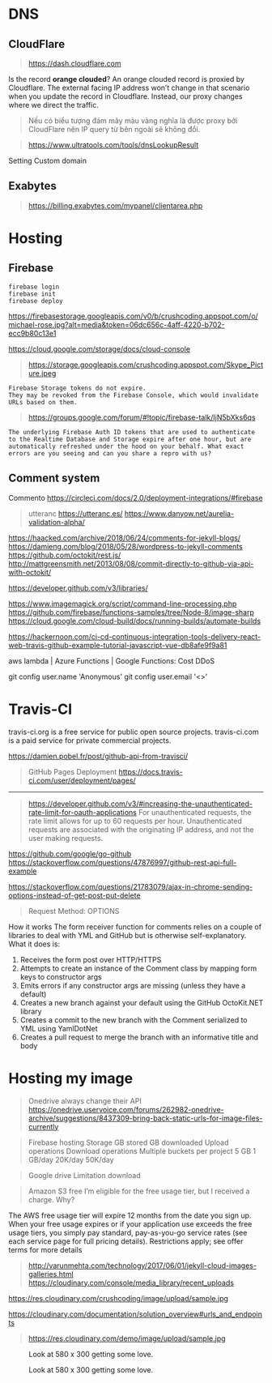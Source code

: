 # DNS
## CloudFlare

> https://dash.cloudflare.com

Is the record **orange clouded**? An orange clouded record is proxied by Cloudflare. The external facing IP address won’t change in that scenario when you update the record in Cloudflare. Instead, our proxy changes where we direct the traffic.

> Nếu có biểu tượng đám mây màu vàng nghĩa là được proxy bởi CloudFlare nên IP query từ bên ngoài sẽ không đổi.

> https://www.ultratools.com/tools/dnsLookupResult

Setting Custom domain

## Exabytes
> https://billing.exabytes.com/mypanel/clientarea.php


# Hosting
## Firebase

```command
firebase login
firebase init
firebase deploy
```


https://firebasestorage.googleapis.com/v0/b/crushcoding.appspot.com/o/michael-rose.jpg?alt=media&token=06dc656c-4aff-4220-b702-ecc9b80c13e1


https://cloud.google.com/storage/docs/cloud-console
> https://storage.googleapis.com/crushcoding.appspot.com/Skype_Picture.jpeg



```
Firebase Storage tokens do not expire.
They may be revoked from the Firebase Console, which would invalidate URLs based on them.
```

> https://groups.google.com/forum/#!topic/firebase-talk/IjN5bXks6qs

```
The underlying Firebase Auth ID tokens that are used to authenticate to the Realtime Database and Storage expire after one hour, but are automatically refreshed under the hood on your behalf. What exact errors are you seeing and can you share a repro with us?
```

## Comment system

Commento
https://circleci.com/docs/2.0/deployment-integrations/#firebase

> utteranc
https://utteranc.es/
https://www.danyow.net/aurelia-validation-alpha/


https://haacked.com/archive/2018/06/24/comments-for-jekyll-blogs/
https://damieng.com/blog/2018/05/28/wordpress-to-jekyll-comments
https://github.com/octokit/rest.js/
http://mattgreensmith.net/2013/08/08/commit-directly-to-github-via-api-with-octokit/

https://developer.github.com/v3/libraries/


https://www.imagemagick.org/script/command-line-processing.php
https://github.com/firebase/functions-samples/tree/Node-8/image-sharp
https://cloud.google.com/cloud-build/docs/running-builds/automate-builds



https://hackernoon.com/ci-cd-continuous-integration-tools-delivery-react-web-travis-github-example-tutorial-javascript-vue-db8afe9f9a81

aws lambda | Azure Functions | Google Functions: Cost DDoS


git config user.name 'Anonymous'
git config user.email '<>'


# Travis-CI

travis-ci.org is a free service for public open source projects.
travis-ci.com is a paid service for private commercial projects.


https://damien.pobel.fr/post/github-api-from-travisci/

> GitHub Pages Deployment
https://docs.travis-ci.com/user/deployment/pages/


---------------
> https://developer.github.com/v3/#increasing-the-unauthenticated-rate-limit-for-oauth-applications
For unauthenticated requests, the rate limit allows for up to 60 requests per hour. Unauthenticated requests are associated with the originating IP address, and not the user making requests.

https://github.com/google/go-github
https://stackoverflow.com/questions/47876997/github-rest-api-full-example


https://stackoverflow.com/questions/21783079/ajax-in-chrome-sending-options-instead-of-get-post-put-delete
> Request Method: OPTIONS



How it works
The form receiver function for comments relies on a couple of libraries to deal with YML and GitHub but is otherwise self-explanatory. What it does is:

1. Receives the form post over HTTP/HTTPS
2. Attempts to create an instance of the Comment class by mapping form keys to constructor args
3. Emits errors if any constructor args are missing (unless they have a default)
4. Creates a new branch against your default using the GitHub OctoKit.NET library
5. Creates a commit to the new branch with the Comment serialized to YML using YamlDotNet
6. Creates a pull request to merge the branch with an informative title and body

# Hosting my image

> Onedrive always change their API
https://onedrive.uservoice.com/forums/262982-onedrive-archive/suggestions/8437309-bring-back-static-urls-for-image-files-currently

> Firebase hosting
Storage
GB stored
GB downloaded
Upload operations
Download operations
Multiple buckets per project
5 GB
1 GB/day
20K/day
50K/day

> Google drive
Limitation download

> Amazon S3 free
I’m eligible for the free usage tier, but I received a charge. Why?

The AWS free usage tier will expire 12 months from the date you sign up. When your free usage expires or if your application use exceeds the free usage tiers, you simply pay standard, pay-as-you-go service rates (see each service page for full pricing details). Restrictions apply; see offer terms for more details

> http://varunmehta.com/technology/2017/06/01/jekyll-cloud-images-galleries.html
> https://cloudinary.com/console/media_library/recent_uploads

https://res.cloudinary.com/crushcoding/image/upload/sample.jpg

https://cloudinary.com/documentation/solution_overview#urls_and_endpoints
> https://res.cloudinary.com/demo/image/upload/sample.jpg

<figure class="align-center">
  <img src="{{ site.url }}{{ site.baseurl }}/assets/images/image-alignment-580x300.jpg" alt="">
  <figcaption>Look at 580 x 300 getting some love.</figcaption>
</figure> 

<figure class="align-center">
  <img src="{{ site.cloudinaryurl }}image-alignment-580x300.jpg" alt="">
  <figcaption>Look at 580 x 300 getting some love.</figcaption>
</figure> 